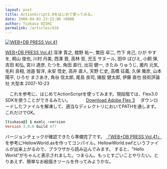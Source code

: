 ```yaml
---
layout: post
title: ActionScript3.0をはじめて使ってみる。
date: 2008-04-03 23:22:00 +0900
author: Tsukasa OISHI
permalink: /articles/418
---
```


 [![WEB+DB PRESS Vol.41](https://images-na.ssl-images-amazon.com/images/I/51W9%2BygeANL._SL160_.jpg "WEB+DB PRESS Vol.41")](http://www.amazon.co.jp/WEB-DB-PRESS-Vol-41-%E6%B7%B1%E6%B4%A5/dp/477413256X%3FSubscriptionId%3DAKIAIKJECTBTL3JTYTKA%26tag%3Dkaeruspoon-22%26linkCode%3Dxm2%26camp%3D2025%26creative%3D165953%26creativeASIN%3D477413256X)

 [WEB+DB PRESS Vol.41](http://www.amazon.co.jp/WEB-DB-PRESS-Vol-41-%E6%B7%B1%E6%B4%A5/dp/477413256X%3FSubscriptionId%3DAKIAIKJECTBTL3JTYTKA%26tag%3Dkaeruspoon-22%26linkCode%3Dxm2%26camp%3D2025%26creative%3D165953%26creativeASIN%3D477413256X)
深津 貴之, 舘野 祐一, 繁田 卓二, 竹下 肯己, ひが やすを, 桐山 俊也, 川村 丹美, 西澤 晋, 高林 哲, 児玉 サヌール, 田中 ばびえ, 小飼 弾, 吉田 和弘, 宮川 達彦, たつを, 角田 直行, 出羽 健一, きたみ りゅうじ, 瀧内 元気, 毛利 良相, 池邉 智洋, 永安 悟史, 高井 直人, 天野 仁史, 高橋 征義, 久保 雅彦, 山本 陽平, ひろせ まさあき, 角谷 信太郎, 尾島 良司, 猪股 健太郎, 伊藤 直也
技術評論社
大型本
2007-10-23

　これを参考に、はじめてActionScriptを使ってみます。現段階では、Flex3.0 SDKを使うことができるみたい。
　　　 [Download Adobe Flex 3](http://www.adobe.com/cfusion/entitlement/index.cfm?e=flex3email)
　ダウンロードしたファイルを解凍して、適当なディレクトリにおいてPATHを通します。これだけでOK。

```ruby
[tsukasa@] $ mxmlc -version
Version 3.0.0 build 477
```

バージョンチェックが確認できたら準備完了です。 [「WEB+DB PRESS Vol.41」](http://www.amazon.co.jp/WEB-DB-PRESS-Vol-41-%E6%B7%B1%E6%B4%A5/dp/477413256X%3FSubscriptionId%3DAKIAIKJECTBTL3JTYTKA%26tag%3Dkaeruspoon-22%26linkCode%3Dxm2%26camp%3D2025%26creative%3D165953%26creativeASIN%3D477413256X)を参考にHellowWorld.asを作ってコンパイル。HellowWorld.swfというファイルが出来上がるので、ブラウザから読み込んでみます。
すると、"Hello World"がちゃんと表示されました。つまらん。もっとすごいことやりたい。とりあえず、簡単なお絵描きツールを作ってみようかな。

